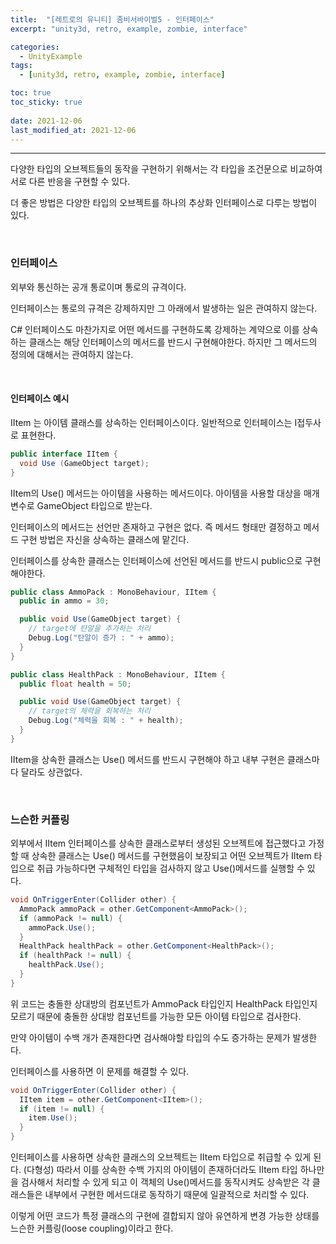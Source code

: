 ```yaml
---
title:  "[레트로의 유니티] 좀비서바이벌5 - 인터페이스"
excerpt: "unity3d, retro, example, zombie, interface"

categories:
  - UnityExample
tags:
  - [unity3d, retro, example, zombie, interface]

toc: true
toc_sticky: true
 
date: 2021-12-06 
last_modified_at: 2021-12-06
---  
```


***  

다양한 타입의 오브젝트들의 동작을 구현하기 위해서는 각 타입을 조건문으로 비교하여 서로 다른 반응을 구현할 수 있다.  

더 좋은 방법은 다양한 타입의 오브젝트를 하나의 추상화 인터페이스로 다루는 방법이 있다.  

<br>

### 인터페이스

외부와 통신하는 공개 통로이며 통로의 규격이다.  

인터페이스는 통로의 규격은 강제하지만 그 아래에서 발생하는 일은 관여하지 않는다.  

C# 인터페이스도 마찬가지로 어떤 메서드를 구현하도록 강제하는 계약으로 이를 상속하는 클래스는 해당 인터페이스의 메서드를 반드시 구현해야한다. 하지만 그 메서드의 정의에 대해서는 관여하지 않는다.  

<br>

#### 인터페이스 예시  

IItem 는 아이템 클래스를 상속하는 인터페이스이다. 일반적으로 인터페이스는 I접두사로 표현한다.  

```cs
public interface IItem {
  void Use (GameObject target);
}
```
IItem의 Use() 메서드는 아이템을 사용하는 메서드이다. 아이템을 사용할 대상을 매개변수로 GameObject 타입으로 받는다. 

인터페이스의 메서드는 선언만 존재하고 구현은 없다. 즉 메서드 형태만 결정하고 메서드 구현 방법은 자신을 상속하는 클래스에 맡긴다.  

인터페이스를 상속한 클래스는 인터페이스에 선언된 메서드를 반드시 public으로 구현해야한다. 

```cs
public class AmmoPack : MonoBehaviour, IItem {
  public in ammo = 30;

  public void Use(GameObject target) {
    // target에 탄알을 추가하는 처리
    Debug.Log("탄알이 증가 : " + ammo);
  }
}

public class HealthPack : MonoBehaviour, IItem {
  public float health = 50;

  public void Use(GameObject target) {
    // target의 체력을 회복하는 처리
    Debug.Log("체력을 회복 : " + health);
  }
}
```

IItem을 상속한 클래스는 Use() 메서드를 반드시 구현해야 하고 내부 구현은 클래스마다 달라도 상관없다.  

<br>

### 느슨한 커플링  

외부에서 IItem 인터페이스를 상속한 클래스로부터 생성된 오브젝트에 접근했다고 가정할 때 상속한 클래스는 Use() 메서드를 구현했음이 보장되고 어떤 오브젝트가 IItem 타입으로 취급 가능하다면 구체적인 타입을 검사하지 않고 Use()메서드를 실행할 수 있다.  

```cs
void OnTriggerEnter(Collider other) {
  AmmoPack ammoPack = other.GetComponent<AmmoPack>();
  if (ammoPack != null) {
    ammoPack.Use();
  }
  HealthPack healthPack = other.GetComponent<HealthPack>();
  if (healthPack != null) {
    healthPack.Use();
  }
}
```

위 코드는 충돌한 상대방의 컴포넌트가 AmmoPack 타입인지 HealthPack 타입인지 모르기 때문에 충돌한 상대방 컴포넌트를 가능한 모든 아이템 타입으로 검사한다.  

만약 아이템이 수백 개가 존재한다면 검사해야할 타입의 수도 증가하는 문제가 발생한다.  

인터페이스를 사용하면 이 문제를 해결할 수 있다.  

```cs
void OnTriggerEnter(Collider other) {
  IItem item = other.GetComponent<IItem>();
  if (item != null) {
    item.Use();
  }
}
```

인터페이스를 사용하면 상속한 클래스의 오브젝트는 IItem 타입으로 취급할 수 있게 된다. (다형성) 따라서 이를 상속한 수백 가지의 아이템이 존재하더라도 IItem 타입 하나만을 검사해서 처리할 수 있게 되고 이 객체의 Use()메서드를 동작시켜도 상속받은 각 클래스들은 내부에서 구현한 메서드대로 동작하기 때문에 일괄적으로 처리할 수 있다.

이렇게 어떤 코드가 특정 클래스의 구현에 결합되지 않아 유연하게 변경 가능한 상태를 느슨한 커플링(loose coupling)이라고 한다.  